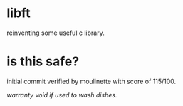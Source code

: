 # libft
reinventing some useful c library. 

# is this safe?
initial commit verified by moulinette  with score of 115/100.

_warranty void if used to wash dishes._
